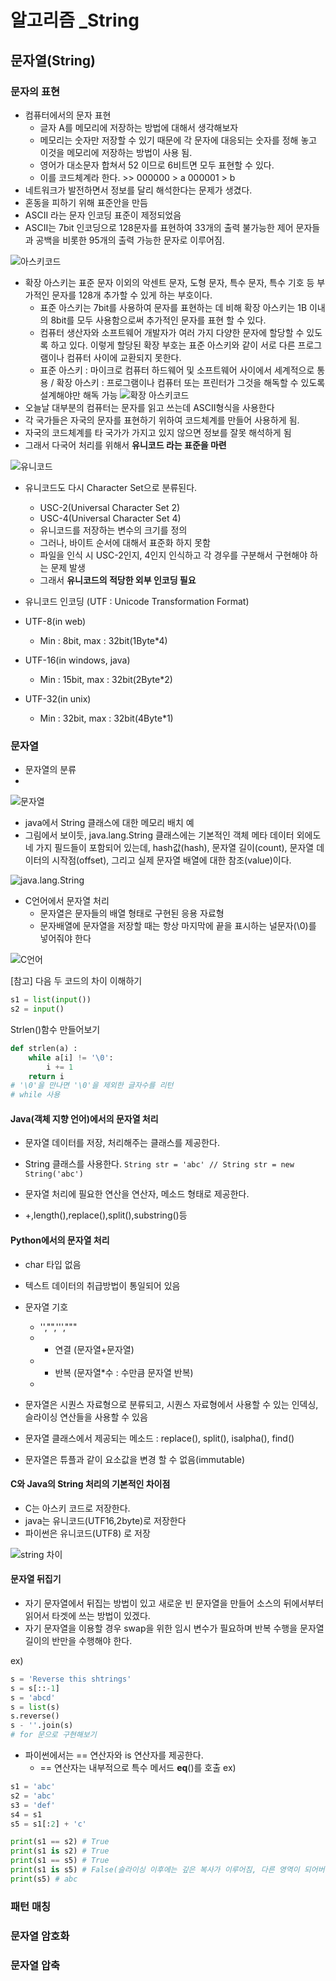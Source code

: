 # 알고리즘 _String

## 문자열(String)

### 문자의 표현
- 컴퓨터에서의 문자 표현   
  - 글자 A를 메모리에 저장하는 방법에 대해서 생각해보자
  - 메모리는 숫자만 저장할 수 있기 때문에 각 문자에 대응되는 숫자를 정해 놓고 이것을 메모리에 저장하는 방법이 사용 됨.
  - 영어가 대소문자 합쳐서 52 이므로 6비트면 모두 표현할 수 있다.
  - 이를 코드체계라 한다. >> 000000 > a 000001 > b
- 네트워크가 발전하면서 정보를 달리 해석한다는 문제가 생겼다.
- 혼동을 피하기 위해 표준안을 만듬
- ASCII 라는 문자 인코딩 표준이 제정되었음
- ASCII는 7bit 인코딩으로 128문자를 표현하여 33개의 출력 불가능한 제어 문자들과 공백을 비롯한 95개의 출력 가능한 문자로 이루어짐.

![아스키코드](../image/20230208/20230208_1.PNG)

- 확장 아스키는 표준 문자 이외의 악센트 문자, 도형 문자, 특수 문자, 특수 기호 등 부가적인 문자를 128개 추가할 수 있게 하는 부호이다.
  - 표준 아스키는 7bit를 사용하여 문자를 표현하는 데 비해 확장 아스키는 1B 이내의 8bit를 모두 사용함으로써 추가적인 문자를 표현 할 수 있다.
  - 컴퓨터 생산자와 소프트웨어 개발자가 여러 가지 다양한 문자에 할당할 수 있도록 하고 있다. 이렇게 할당된 확장 부호는 표준 아스키와 같이 서로 다른 프로그램이나 컴퓨터 사이에 교환되지 못한다.
  - 표준 아스키 : 마이크로 컴퓨터 하드웨어 및 소프트웨어 사이에서 세계적으로 통용 / 확장 아스키 : 프로그램이나 컴퓨터 또는 프린터가 그것을 해독할 수 있도록 설계해야만 해독 가능
![확장 아스키코드](../image/20230208/20230208_2.PNG)
- 오늘날 대부분의 컴퓨터는 문자를 읽고 쓰는데 ASCII형식을 사용한다
- 각 국가들은 자국의 문자를 표현하기 위하여 코드체계를 만들어 사용하게 됨.
- 자국의 코드체계를 타 국가가 가지고 있지 않으면 정보를 잘못 해석하게 됨
- 그래서 다국어 처리를 위해서 **유니코드 라는 표준을 마련**

![유니코드](../image/20230208/20230208_3.PNG)

- 유니코드도 다시 Character Set으로 분류된다.
  - USC-2(Universal Character Set 2)
  - USC-4(Universal Character Set 4)
  - 유니코드를 저장하는 변수의 크기를 정의
  - 그러나, 바이트 순서에 대해서 표준화 하지 못함
  - 파일을 인식 시 USC-2인지, 4인지 인식하고 각 경우를 구분해서 구현해야 하는 문제 발생
  - 그래서 **유니코드의 적당한 외부 인코딩 필요**

- 유니코드 인코딩 (UTF : Unicode Transformation Format)
- UTF-8(in web)
  - Min : 8bit, max : 32bit(1Byte*4)
- UTF-16(in windows, java)
  - Min : 15bit, max : 32bit(2Byte*2)
- UTF-32(in unix)
  - Min : 32bit, max : 32bit(4Byte*1)


### 문자열
- 문자열의 분류
- 
![문자열](../image/20230208/20230208_4.PNG)

- java에서 String 클래스에 대한 메모리 배치 예
- 그림에서 보이듯, java.lang.String 클래스에는 기본적인 객체 메타 데이터 외에도 네 가지 필드들이 포함되어 있는데, hash값(hash), 문자열 길이(count), 문자열 데이터의 시작점(offset), 그리고 실제 문자열 배열에 대한 참조(value)이다.

![java.lang.String](../image/20230208/20230208_5.PNG)

- C언어에서 문자열 처리
  - 문자열은 문자들의 배열 형태로 구현된 응용 자료형
  - 문자배열에 문자열을 저장할 때는 항상 마지막에 끝을 표시하는 널문자(\0)를 넣어줘야 한다

![C언어](../image/20230208/20230208_6.PNG)

[참고]
다음 두 코드의 차이 이해하기
~~~python
s1 = list(input())
s2 = input()
~~~
Strlen()함수 만들어보기
~~~python
def strlen(a) : 
    while a[i] != '\0':
        i += 1
    return i
# '\0'을 만나면 '\0'을 제외한 글자수를 리턴
# while 사용
~~~

#### Java(객체 지향 언어)에서의 문자열 처리
  - 문자열 데이터를 저장, 처리해주는 클래스를 제공한다.
  - String 클래스를 사용한다.
`String str = 'abc' // String str = new String('abc')`

  - 문자열 처리에 필요한 연산을 연산자, 메소드 형태로 제공한다.
  - +,length(),replace(),split(),substring()등

#### Python에서의 문자열 처리
- char 타입 없음
- 텍스트 데이터의 취급방법이 통일되어 있음

- 문자열 기호
  - '',"",''',"""
  - + 연결 (문자열+문자열)
  - * 반복 (문자열*수 : 수만큼 문자열 반복)
  - 
- 문자열은 시퀀스 자료형으로 분류되고, 시퀀스 자료형에서 사용할 수 있는 인덱싱, 슬라이싱 연산들을 사용할 수 있음
- 문자열 클래스에서 제공되는 메소드 : replace(), split(), isalpha(), find()
- 문자열은 튜플과 같이 요소값을 변경 할 수 없음(immutable)

#### C와 Java의 String 처리의 기본적인 차이점
- C는 아스키 코드로 저장한다.
- java는 유니코드(UTF16,2byte)로 저장한다
- 파이썬은 유니코드(UTF8) 로 저장

![string 차이](../image/20230208/20230208_7.PNG)

#### 문자열 뒤집기
- 자기 문자열에서 뒤집는 방법이 있고 새로운 빈 문자열을 만들어 소스의 뒤에서부터 읽어서 타겟에 쓰는 방법이 있겠다.
- 자기 문자열을 이용할 경우 swap을 위한 임시 변수가 필요하며 반복 수행을 문자열 길이의 반만을 수행해야 한다.

ex)
~~~python
s = 'Reverse this shtrings'
s = s[::-1]
s = 'abcd'
s = list(s)
s.reverse()
s - ''.join(s)
# for 문으로 구현해보기
~~~
- 파이썬에서는 == 연산자와 is 연산자를 제공한다.
  - == 연산자는 내부적으로 특수 메서드 __eq__()를 호출
ex)
~~~python
s1 = 'abc'
s2 = 'abc'
s3 = 'def'
s4 = s1
s5 = s1[:2] + 'c'

print(s1 == s2) # True
print(s1 is s2) # True
print(s1 == s5) # True
print(s1 is s5) # False(슬라이싱 이후에는 깊은 복사가 이루어짐, 다른 영역이 되어버림 == 연산자는 내용물을 비교 is 는 같은 애를 가르키는지 비교)
print(s5) # abc
~~~
### 패턴 매칭

### 문자열 암호화

### 문자열 압축

